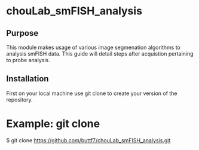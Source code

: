 # chouLab_smFISH_analysis
## Purpose 
This module makes usage of various image segmenation algorithms to analysis smFISH data. This guide will detail steps after acquistion pertaining to probe analysis. 

## Installation 
First on your local machine use git clone to create your version of the repository. 

# Example: git clone
$ git clone https://github.com/buttf7/chouLab_smFISH_analysis.git
